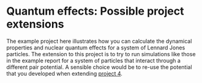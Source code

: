 # Quantum effects: Possible project extensions

The example project here illustrates how you can calculate the dynamical properties and nuclear quantum effects for a 
system of Lennard Jones particles.  The extension to this project is to try to run simulations like those in the example
report for a system of particles that interact through a different pair potential.  A sensible choice would be to re-use
the potential that you developed when extending [project 4](proj4-extensions.md).

